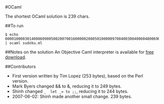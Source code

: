 #OCaml

The shortest OCaml solution is 239 chars.

##To run
```
$ echo 000010000301400860900500200700160000020805010000097004003004006048006907000080000 | ocaml sudoku.ml
```

##Notes on the solution
An Objective Caml interpreter is available for [free download](http://caml.inria.fr/download.en.html).

##Contributors

 * First version written by Tim Lopez (253 bytes), based on the Perl version.
 * Mark Byers changed && to &, reducing it to 249 bytes.
 * Shinh changed `_  let _= to ;;`, reducing it to 244 bytes.
 * 2007-06-02: Shinh made another small change. 239 bytes.